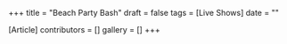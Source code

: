 +++
title = "Beach Party Bash"
draft = false
tags = [Live Shows]
date = ""

[Article]
contributors = []
gallery = []
+++